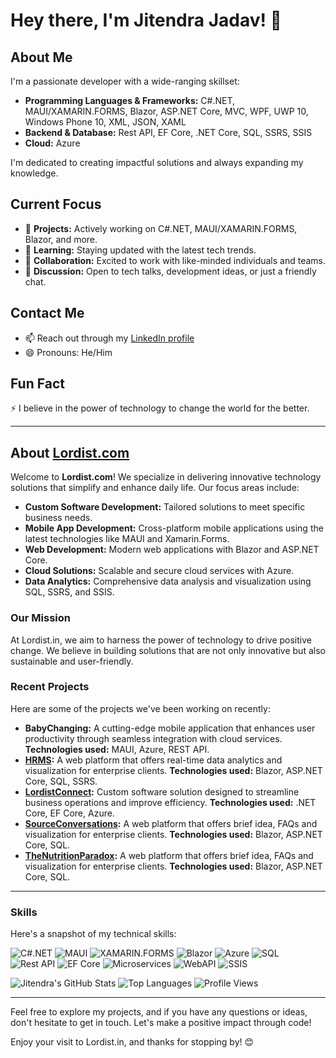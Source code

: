 # Hey there, I'm Jitendra Jadav! 👋

## About Me

I'm a passionate developer with a wide-ranging skillset:

- **Programming Languages & Frameworks:** C#.NET, MAUI/XAMARIN.FORMS, Blazor, ASP.NET Core, MVC, WPF, UWP 10, Windows Phone 10, XML, JSON, XAML
- **Backend & Database:** Rest API, EF Core, .NET Core, SQL, SSRS, SSIS
- **Cloud:** Azure

I'm dedicated to creating impactful solutions and always expanding my knowledge.

## Current Focus

- 🔭 **Projects:** Actively working on C#.NET, MAUI/XAMARIN.FORMS, Blazor, and more.
- 🌱 **Learning:** Staying updated with the latest tech trends.
- 👯 **Collaboration:** Excited to work with like-minded individuals and teams.
- 💬 **Discussion:** Open to tech talks, development ideas, or just a friendly chat.

## Contact Me

- 📫 Reach out through my [LinkedIn profile](https://www.linkedin.com/in/jjadav/)
- 😄 Pronouns: He/Him

## Fun Fact

⚡ I believe in the power of technology to change the world for the better.

---

## About [Lordist.com](https://lordist.com/)

Welcome to **Lordist.com**! We specialize in delivering innovative technology solutions that simplify and enhance daily life. Our focus areas include:

- **Custom Software Development:** Tailored solutions to meet specific business needs.
- **Mobile App Development:** Cross-platform mobile applications using the latest technologies like MAUI and Xamarin.Forms.
- **Web Development:** Modern web applications with Blazor and ASP.NET Core.
- **Cloud Solutions:** Scalable and secure cloud services with Azure.
- **Data Analytics:** Comprehensive data analysis and visualization using SQL, SSRS, and SSIS.

### Our Mission

At Lordist.in, we aim to harness the power of technology to drive positive change. We believe in building solutions that are not only innovative but also sustainable and user-friendly.

### Recent Projects

Here are some of the projects we've been working on recently:

- **BabyChanging:** A cutting-edge mobile application that enhances user productivity through seamless integration with cloud services. **Technologies used:** MAUI, Azure, REST API.
- **[HRMS](https://lordist.com/):** A web platform that offers real-time data analytics and visualization for enterprise clients. **Technologies used:** Blazor, ASP.NET Core, SQL, SSRS.
- **[LordistConnect](https://lcweb.lordist.in/):** Custom software solution designed to streamline business operations and improve efficiency. **Technologies used:** .NET Core, EF Core, Azure.
- **[SourceConversations](https://sourceconversations.com/):** A web platform that offers brief idea, FAQs and visualization for enterprise clients. **Technologies used:** Blazor, ASP.NET Core, SQL.
- **[TheNutritionParadox](https://thenutritionparadox.com/):** A web platform that offers brief idea, FAQs and visualization for enterprise clients. **Technologies used:** Blazor, ASP.NET Core, SQL.

---

### Skills

Here's a snapshot of my technical skills:

![C#.NET](https://img.shields.io/badge/-C%23.NET-239120?style=flat&logo=c-sharp&logoColor=white)
![MAUI](https://img.shields.io/badge/-MAUI-512BD4?style=flat&logo=dotnet&logoColor=white)
![XAMARIN.FORMS](https://img.shields.io/badge/-XAMARIN.FORMS-512BD4?style=flat&logo=xamarin&logoColor=white)
![Blazor](https://img.shields.io/badge/-Blazor-512BD4?style=flat&logo=blazor&logoColor=white)
![Azure](https://img.shields.io/badge/-Azure-0078D4?style=flat&logo=microsoft-azure&logoColor=white)
![SQL](https://img.shields.io/badge/-SQL-4479A1?style=flat&logo=sql&logoColor=white)
![Rest API](https://img.shields.io/badge/-Rest%20API-008080?style=flat&logo=api&logoColor=white)
![EF Core](https://img.shields.io/badge/-EF%20Core-512BD4?style=flat&logo=efcore&logoColor=white)
![Microservices](https://img.shields.io/badge/-Microservices-FFA500?style=flat&logo=microservices&logoColor=white)
![WebAPI](https://img.shields.io/badge/-WebAPI-0078D4?style=flat&logo=webapi&logoColor=white)
![SSIS](https://img.shields.io/badge/-SSIS-4479A1?style=flat&logo=ssis&logoColor=white)

![Jitendra's GitHub Stats](https://github-readme-stats.vercel.app/api?username=jitendrajadav&show_icons=true&theme=radical)
![Top Languages](https://github-readme-stats.vercel.app/api/top-langs/?username=jitendrajadav&layout=compact&theme=radical)
![Profile Views](https://komarev.com/ghpvc/?username=jitendrajadav&color=blue)

---

Feel free to explore my projects, and if you have any questions or ideas, don't hesitate to get in touch. Let's make a positive impact through code!

Enjoy your visit to Lordist.in, and thanks for stopping by! 😊
